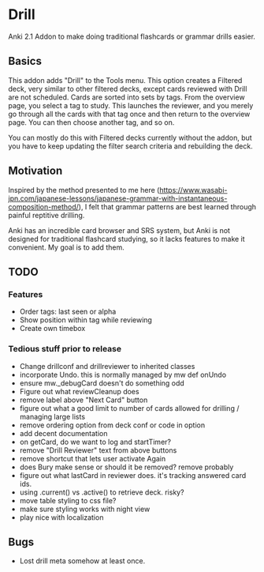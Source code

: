# Drill
Anki 2.1 Addon to make doing traditional flashcards or grammar drills easier.


## Basics

This addon adds "Drill" to the Tools menu. This option creates a Filtered deck, very similar to other filtered decks, except cards reviewed with Drill are not scheduled.
Cards are sorted into sets by tags.
From the overview page, you select a tag to study. This launches the reviewer, and you merely go through all the cards with that tag once and
then return to the overview page.
You can then choose another tag, and so on.

You can mostly do this with Filtered decks currently without the addon, but you have to keep updating the filter search criteria and rebuilding
the deck.


## Motivation

Inspired by the method presented to me here (https://www.wasabi-jpn.com/japanese-lessons/japanese-grammar-with-instantaneous-composition-method/), I felt that grammar patterns are best learned
through painful reptitive drilling. 

Anki has an incredible card browser and SRS system, but Anki is not designed for traditional flashcard studying, so it lacks features to make it convenient. My goal is to add them.



## TODO

### Features

- Order tags: last seen or alpha
- Show position within tag while reviewing
- Create own timebox

### Tedious stuff prior to release


- Change drillconf and drillreviewer to inherited classes
- incorporate Undo. this is normally managed by mw def onUndo
- ensure mw._debugCard doesn't do something odd
- Figure out what reviewCleanup does 
- remove label above "Next Card" button
- figure out what a good limit to number of cards allowed for drilling / managing large lists
- remove ordering option from deck conf or code in option
- add decent documentation
- on getCard, do we want to log and startTimer?
- remove "Drill Reviewer" text from above buttons
- remove shortcut that lets user activate Again
- does Bury make sense or should it be removed? remove probably
- figure out what lastCard in reviewer does. it's tracking answered card ids.
- using .current() vs .active() to retrieve deck. risky?
- move table styling to css file?
- make sure styling works with night view
- play nice with localization

## Bugs

- Lost drill meta somehow at least once.


